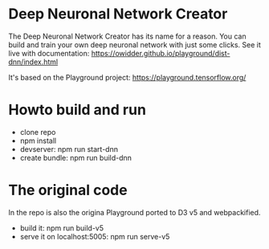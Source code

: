 # Deep Neuronal Network Creator

The Deep Neuronal Network Creator has its name for a reason. You can build and train your own deep neuronal network with just some clicks.
See it live with documentation: https://owidder.github.io/playground/dist-dnn/index.html

It's based on the Playground project: https://playground.tensorflow.org/

# Howto build and run

* clone repo
* npm install
* devserver: npm run start-dnn
* create bundle: npm run build-dnn

# The original code

In the repo is also the origina Playground ported to D3 v5 and webpackified.
* build it: npm run build-v5
* serve it on localhost:5005: npm run serve-v5

